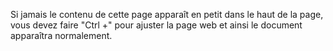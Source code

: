 Si jamais le contenu de cette page apparaît en petit dans le haut de la page, vous devez faire "Ctrl +" pour ajuster la page web et ainsi le document apparaîtra normalement.
